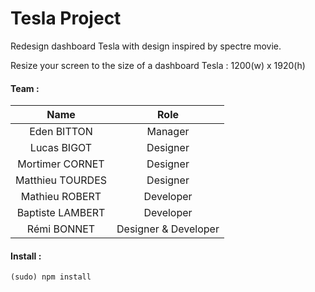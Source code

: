 # Tesla Project
	
Redesign dashboard Tesla with design inspired by spectre movie.
	
Resize your screen to the size of a dashboard Tesla : 1200(w) x 1920(h)


#### Team :
	
| Name  |  Role|
| :-------------: |:-------------:|
| Eden BITTON  | Manager |
| Lucas BIGOT  | Designer |
| Mortimer CORNET  | Designer |
| Matthieu TOURDES  | Designer  |
| Mathieu ROBERT  | Developer  |
| Baptiste LAMBERT  | Developer  |
| Rémi BONNET  | Designer & Developer  |


#### Install :
	(sudo) npm install
